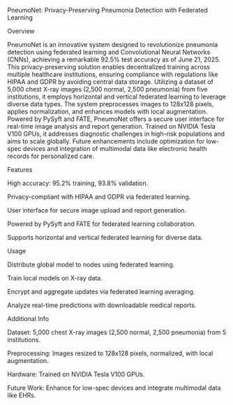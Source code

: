 PneumoNet: Privacy-Preserving Pneumonia Detection with Federated Learning

Overview

PneumoNet is an innovative system designed to revolutionize pneumonia detection using federated learning and Convolutional Neural Networks (CNNs), achieving a remarkable 92.5% test accuracy as of June 21, 2025. This privacy-preserving solution enables decentralized training across multiple healthcare institutions, ensuring compliance with regulations like HIPAA and GDPR by avoiding central data storage. Utilizing a dataset of 5,000 chest X-ray images (2,500 normal, 2,500 pneumonia) from five institutions, it employs horizontal and vertical federated learning to leverage diverse data types. The system preprocesses images to 128x128 pixels, applies normalization, and enhances models with local augmentation. Powered by PySyft and FATE, PneumoNet offers a secure user interface for real-time image analysis and report generation. Trained on NVIDIA Tesla V100 GPUs, it addresses diagnostic challenges in high-risk populations and aims to scale globally. Future enhancements include optimization for low-spec devices and integration of multimodal data like electronic health records for personalized care.

Features





High accuracy: 95.2% training, 93.8% validation.



Privacy-compliant with HIPAA and GDPR via federated learning.



User interface for secure image upload and report generation.



Powered by PySyft and FATE for federated learning collaboration.



Supports horizontal and vertical federated learning for diverse data.

Usage





Distribute global model to nodes using federated learning.



Train local models on X-ray data.



Encrypt and aggregate updates via federated learning averaging.



Analyze real-time predictions with downloadable medical reports.

Additional Info





Dataset: 5,000 chest X-ray images (2,500 normal, 2,500 pneumonia) from 5 institutions.



Preprocessing: Images resized to 128x128 pixels, normalized, with local augmentation.



Hardware: Trained on NVIDIA Tesla V100 GPUs.



Future Work: Enhance for low-spec devices and integrate multimodal data like EHRs.
